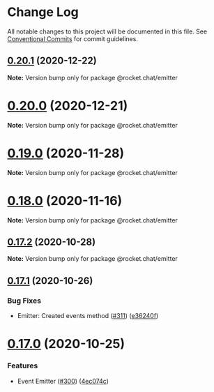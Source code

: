 # Change Log

All notable changes to this project will be documented in this file.
See [Conventional Commits](https://conventionalcommits.org) for commit guidelines.

## [0.20.1](https://github.com/RocketChat/Rocket.Chat.Fuselage/compare/v0.20.0...v0.20.1) (2020-12-22)

**Note:** Version bump only for package @rocket.chat/emitter





# [0.20.0](https://github.com/RocketChat/Rocket.Chat.Fuselage/compare/v0.19.0...v0.20.0) (2020-12-21)

**Note:** Version bump only for package @rocket.chat/emitter





# [0.19.0](https://github.com/RocketChat/Rocket.Chat.Fuselage/compare/v0.18.0...v0.19.0) (2020-11-28)

**Note:** Version bump only for package @rocket.chat/emitter





# [0.18.0](https://github.com/RocketChat/Rocket.Chat.Fuselage/compare/v0.17.3...v0.18.0) (2020-11-16)

**Note:** Version bump only for package @rocket.chat/emitter





## [0.17.2](https://github.com/RocketChat/Rocket.Chat.Fuselage/compare/v0.17.1...v0.17.2) (2020-10-28)

**Note:** Version bump only for package @rocket.chat/emitter





## [0.17.1](https://github.com/RocketChat/Rocket.Chat.Fuselage/compare/v0.17.0...v0.17.1) (2020-10-26)


### Bug Fixes

* Emitter: Created events method ([#311](https://github.com/RocketChat/Rocket.Chat.Fuselage/issues/311)) ([e36240f](https://github.com/RocketChat/Rocket.Chat.Fuselage/commit/e36240f396a33bd68a2d71c6b00e845e6e22604d))





# [0.17.0](https://github.com/RocketChat/Rocket.Chat.Fuselage/compare/v0.16.0...v0.17.0) (2020-10-25)


### Features

* Event Emitter ([#300](https://github.com/RocketChat/Rocket.Chat.Fuselage/issues/300)) ([4ec074c](https://github.com/RocketChat/Rocket.Chat.Fuselage/commit/4ec074c17b311b2ac3caaa4fa01360cb2b65cefe))
